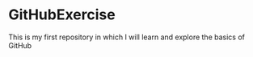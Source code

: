 # GitHubExercise
This is my first repository in which I will learn and explore the basics of GitHub 
